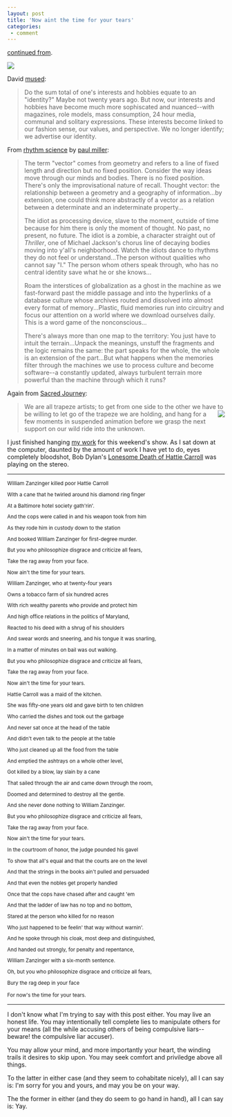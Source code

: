 ```yaml
---
layout: post
title: 'Now aint the time for your tears'
categories:
 - comment
---
```


<a href="index.php?file=2004_08.xml&id=15233047">continued from</a>.



<img src="http://danielsjourney.com/blog/files/2004/08/zzzzaxxxx01.jpg" />



David <a href="http://monkhouse.blogspot.com/2004_08_01_monkhouse_archive.html#109250852577188000">mused</a>:<blockquote>Do the sum total of one's interests and hobbies equate to an "identity?" Maybe not twenty years ago. But now, our interests and hobbies have become much more sophiscated and nuanced--with magazines, role models, mass consumption, 24 hour media, communal and solitary expressions. These interests become linked to our fashion sense, our values, and perspective. We no longer identify; we advertise our identity.</blockquote>

From <a href="http://www.amazon.com/exec/obidos/tg/detail/-/026263287X/qid=1092634395/sr=1-1/ref=sr_1_1/102-9126044-0387335?v=glance&s=books">rhythm science</a> by <a href="http://www.danielsjourney.com/blog/index.php?file=2003_01_06.xml&id=150">paul miller</a>:<img src="http://mitpress.mit.edu/images/products/books/026263287X-f33.jpg" alt="" align="right" /><blockquote>The term "vector" comes from geometry and refers to a line of fixed length and direction but no fixed position. Consider the way ideas move through our minds and bodies. There is no fixed position. There's only the improvisational nature of recall. Thought vector: the relationship between a geometry and a geography of information...by extension, one could think more abstractly of a vector as a relation between a determinate and an indeterminate property...



The idiot as processing device, slave to the moment, outside of time because for him there is only the moment of thought. No past, no present, no future. The idiot is a zombie, a character straight out of <em>Thriller</em>, one of Michael Jackson's chorus line of decaying bodies moving into y'all's neighborhood. Watch the idiots dance to rhythms they do not feel or understand...The person without qualities who cannot say "I." The person whom others speak through, who has no central identity save what he or she knows...



Roam the interstices of globalization as a ghost in the machine as we fast-forward past the middle passage and into the hyperlinks of a database culture whose archives routed and dissolved into almost every format of memory...Plastic, fluid memories run into circuitry and focus our attention on a world where we download ourselves daily. This is a word game of the nonconscious...



There's always more than one map to the territory: You just have to intuit the terrain...Unpack the meanings, unstuff the fragments and the logic remains the same: the part speaks for the whole, the whole is an extension of the part...But what happens when the memories filter through the machines we use to process culture and become software--a constantly updated, always turbulent terrain more powerful than the machine through which it runs?</blockquote>
Again from <a href="http://www.amazon.com/exec/obidos/tg/detail/-/0829814566/qid=1092629692/sr=8-8/ref=sr_8_xs_ap_i8_xgl14/102-9126044-0387335?v=glance&s=books&n=507846">Sacred Journey</a>:<blockquote>We are all trapeze artists; to get from one side to the other we have to be willing to let go of the trapeze we are holding, <img src="http://danielsjourney.com/blog/files/2004/08/dylan.jpg" align="right" />and hang for a few moments in suspended animation before we grasp the next support on our wild ride into the unknown.</blockquote>
I just finished hanging <a href="http://www.integrationresearch.org/gallery/archives/2004/08/daniel_miller_artifacts.html">my work</a> for this weekend's show. As I sat down at the computer, daunted by the amount of work I have yet to do, eyes completely bloodshot, Bob Dylan's <a href="http://bobdylan.com/songs/hattie.html">Lonesome Death of Hattie Carroll</a> was playing on the stereo.

<hr />
<small>William Zanzinger killed poor Hattie Carroll

With a cane that he twirled around his diamond ring finger

At a Baltimore hotel society gath'rin'.

And the cops were called in and his weapon took from him

As they rode him in custody down to the station

And booked William Zanzinger for first-degree murder.

But you who philosophize disgrace and criticize all fears,

Take the rag away from your face.

Now ain't the time for your tears.



William Zanzinger, who at twenty-four years

Owns a tobacco farm of six hundred acres

With rich wealthy parents who provide and protect him

And high office relations in the politics of Maryland,

Reacted to his deed with a shrug of his shoulders

And swear words and sneering, and his tongue it was snarling,

In a matter of minutes on bail was out walking.

But you who philosophize disgrace and criticize all fears,

Take the rag away from your face.

Now ain't the time for your tears.



Hattie Carroll was a maid of the kitchen.

She was fifty-one years old and gave birth to ten children

Who carried the dishes and took out the garbage

And never sat once at the head of the table

And didn't even talk to the people at the table

Who just cleaned up all the food from the table

And emptied the ashtrays on a whole other level,

Got killed by a blow, lay slain by a cane

That sailed through the air and came down through the room,

Doomed and determined to destroy all the gentle.

And she never done nothing to William Zanzinger.

But you who philosophize disgrace and criticize all fears,

Take the rag away from your face.

Now ain't the time for your tears.



In the courtroom of honor, the judge pounded his gavel

To show that all's equal and that the courts are on the level

And that the strings in the books ain't pulled and persuaded

And that even the nobles get properly handled

Once that the cops have chased after and caught 'em

And that the ladder of law has no top and no bottom,

Stared at the person who killed for no reason

Who just happened to be feelin' that way without warnin'.

And he spoke through his cloak, most deep and distinguished,

And handed out strongly, for penalty and repentance,

William Zanzinger with a six-month sentence.

Oh, but you who philosophize disgrace and criticize all fears,

Bury the rag deep in your face

For now's the time for your tears.</small><hr />


I don't know what I'm trying to say with this post either. You may live an honest life. You may intentionally tell complete lies to manipulate others for your means (all the while accusing others of being compulsive liars--beware! the compulsive liar accuser).



You may allow your mind, and more importantly your heart, the winding trails it desires to skip upon. You may seek comfort and priviledge above all things.



To the latter in either case (and they seem to cohabitate nicely), all I can say is: I'm sorry for you and yours, and may you be on your way.



The the former in either (and they do seem to go hand in hand), all I can say is: Yay.